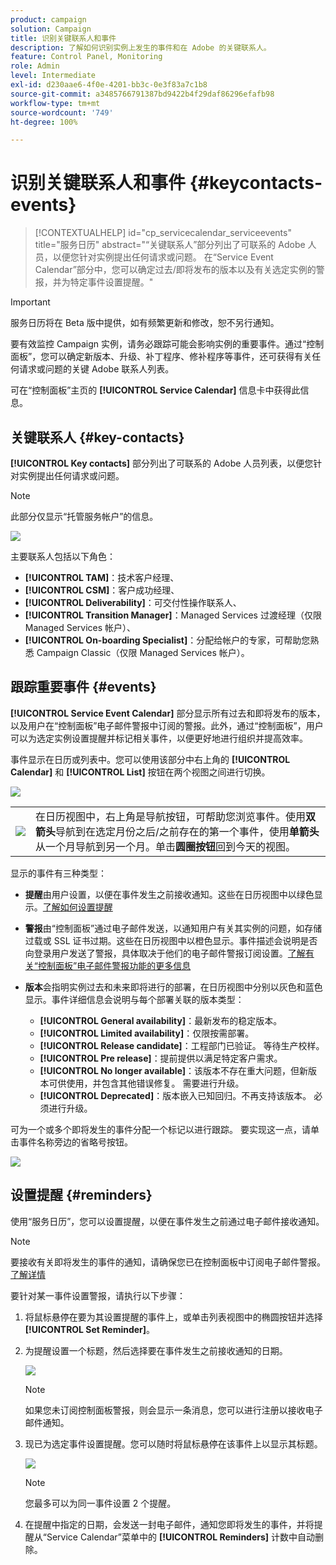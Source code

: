 ```yaml
---
product: campaign
solution: Campaign
title: 识别关键联系人和事件
description: 了解如何识别实例上发生的事件和在 Adobe 的关键联系人。
feature: Control Panel, Monitoring
role: Admin
level: Intermediate
exl-id: d230aae6-4f0e-4201-bb3c-0e3f83a7c1b8
source-git-commit: a3485766791387bd9422b4f29daf86296efafb98
workflow-type: tm+mt
source-wordcount: '749'
ht-degree: 100%

---
```


# 识别关键联系人和事件 {#keycontacts-events}

>[!CONTEXTUALHELP]
>id="cp_servicecalendar_serviceevents"
>title="服务日历"
>abstract="“关键联系人”部分列出了可联系的 Adobe 人员，以便您针对实例提出任何请求或问题。 在“Service Event Calendar”部分中，您可以确定过去/即将发布的版本以及有关选定实例的警报，并为特定事件设置提醒。"

>[!IMPORTANT]
>
>服务日历将在 Beta 版中提供，如有频繁更新和修改，恕不另行通知。

要有效监控 Campaign 实例，请务必跟踪可能会影响实例的重要事件。通过“控制面板”，您可以确定新版本、升级、补丁程序、修补程序等事件，还可获得有关任何请求或问题的关键 Adobe 联系人列表。

可在“控制面板”主页的 **[!UICONTROL Service Calendar]** 信息卡中获得此信息。

## 关键联系人 {#key-contacts}

**[!UICONTROL Key contacts]** 部分列出了可联系的 Adobe 人员列表，以便您针对实例提出任何请求或问题。

>[!NOTE]
>
>此部分仅显示“托管服务帐户”的信息。

![](assets/service-events-contacts.png)

主要联系人包括以下角色：

* **[!UICONTROL TAM]**：技术客户经理、
* **[!UICONTROL CSM]**：客户成功经理、
* **[!UICONTROL Deliverability]**：可交付性操作联系人、
* **[!UICONTROL Transition Manager]**：Managed Services 过渡经理（仅限 Managed Services 帐户）、
* **[!UICONTROL On-boarding Specialist]**：分配给帐户的专家，可帮助您熟悉 Campaign Classic（仅限 Managed Services 帐户）。

## 跟踪重要事件 {#events}

**[!UICONTROL Service Event Calendar]** 部分显示所有过去和即将发布的版本，以及用户在“控制面板”电子邮件警报中订阅的警报。此外，通过“控制面板”，用户可以为选定实例设置提醒并标记相关事件，以便更好地进行组织并提高效率。

事件显示在日历或列表中。您可以使用该部分中右上角的 **[!UICONTROL Calendar]** 和 **[!UICONTROL List]** 按钮在两个视图之间进行切换。

![](assets/service-events-calendar.png)

<table><tr style="border: 0;">
<td><img src="assets/do-not-localize/nav-buttons.png">
</td><td>在日历视图中，右上角是导航按钮，可帮助您浏览事件。使用<b>双箭头</b>导航到在选定月份之后/之前存在的第一个事件，使用<b>单箭头</b>从一个月导航到另一个月。单击<b>圆圈按钮</b>回到今天的视图。</td>
</tr></table>

显示的事件有三种类型：

* **提醒**&#x200B;由用户设置，以便在事件发生之前接收通知。这些在日历视图中以绿色显示。[了解如何设置提醒](#reminders)
* **警报**&#x200B;由“控制面板”通过电子邮件发送，以通知用户有关其实例的问题，如存储过载或 SSL 证书过期。这些在日历视图中以橙色显示。事件描述会说明是否向登录用户发送了警报，具体取决于他们的电子邮件警报订阅设置。[了解有关“控制面板”电子邮件警报功能的更多信息](../performance-monitoring/using/email-alerting.md)

* **版本**&#x200B;会指明实例过去和未来即将进行的部署，在日历视图中分别以灰色和蓝色显示。事件详细信息会说明与每个部署关联的版本类型：

   * **[!UICONTROL General availability]**：最新发布的稳定版本。
   * **[!UICONTROL Limited availability]**：仅限按需部署。
   * **[!UICONTROL Release candidate]**：工程部门已验证。 等待生产校样。
   * **[!UICONTROL Pre release]**：提前提供以满足特定客户需求。
   * **[!UICONTROL No longer available]**：该版本不存在重大问题，但新版本可供使用，并包含其他错误修复。 需要进行升级。
   * **[!UICONTROL Deprecated]**：版本嵌入已知回归。不再支持该版本。 必须进行升级。

可为一个或多个即将发生的事件分配一个标记以进行跟踪。 要实现这一点，请单击事件名称旁边的省略号按钮。

![](assets/service-events-flag.png)

## 设置提醒 {#reminders}

使用“服务日历”，您可以设置提醒，以便在事件发生之前通过电子邮件接收通知。

>[!NOTE]
>
>要接收有关即将发生的事件的通知，请确保您已在控制面板中订阅电子邮件警报。[了解详情](../performance-monitoring/using/email-alerting.md)

要针对某一事件设置警报，请执行以下步骤：

1. 将鼠标悬停在要为其设置提醒的事件上，或单击列表视图中的椭圆按钮并选择 **[!UICONTROL Set Reminder]**。

1. 为提醒设置一个标题，然后选择要在事件发生之前接收通知的日期。

   ![](assets/service-events-set-reminder.png)

   >[!NOTE]
   >
   >如果您未订阅控制面板警报，则会显示一条消息，您可以进行注册以接收电子邮件通知。

1. 现已为选定事件设置提醒。您可以随时将鼠标悬停在该事件上以显示其标题。

   ![](assets/service-events-reminder.png)

   >[!NOTE]
   >
   >您最多可以为同一事件设置 2 个提醒。

1. 在提醒中指定的日期，会发送一封电子邮件，通知您即将发生的事件，并将提醒从“Service Calendar”菜单中的 **[!UICONTROL Reminders]** 计数中自动删除。
